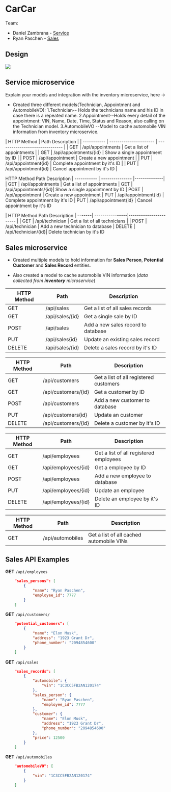 # CarCar

Team:

- Daniel Zambrana - [Service](./service/)
- Ryan Paschen - [Sales](./sales/)

## Design

<img src="https://i.imgur.com/hoawRdc.png"/>

## Service microservice

Explain your models and integration with the inventory
microservice, here ->

- Created three different models(Technician, Appointment and AutomobileVO):
1.Technician-- Holds the technicians name and his ID in case there is a repeated name.
2.Appointment--Holds every detail of the appointment: VIN, Name, Date, Time, Status and Reason, also calling on the Technician model.
3.AutomobileVO --Model to cache automobile VIN information from inventory microservice.

| HTTP Method | Path Description       |
| ----------- | ---------------------- | ------------------------------- |
| GET         | /api/appointments      | Get a list of appointments      |
| GET         | /api/appointments/{id} | Show a single appointment by ID |
| POST        | /api/appointment       | Create a new appointment        |
| PUT         | /api/appointment{id}   | Complete appointment by it's ID |
| PUT         | /api/appointment{id}   | Cancel appointment by it's ID   |

  HTTP Method         Path         Description
| ----------- | --------------- |--------------|
| GET    | /api/appointments     | Get a list of appointments
| GET    | /api/appointments/{id}| Show a single appointment by ID
| POST   | /api/appointment      | Create a new appointment
| PUT    | /api/appointment{id}  | Complete appointment by it's ID
| PUT    | /api/appointment{id}  | Cancel appointment by it's ID

| HTTP Method    Path               Description
| -------| ----------------|----------------------- |
| GET    | /api/technician     | Get a list of all technicians |
| POST   | /api/technician     | Add a new technician to database
| DELETE | /api/technician/{id}| Delete technician by it's ID

## Sales microservice

- Created multiple models to hold information for **Sales Person**, **Potential Customer** and **Sales Record** entities.

- Also created a model to cache automobile VIN information (_data collected from **inventory** microservice_)

| HTTP Method | Path            | Description                        |
| ----------- | --------------- | ---------------------------------- |
| GET         | /api/sales      | Get a list of all sales records    |
| GET         | /api/sales/{id} | Get a single sale by ID            |
| POST        | /api/sales      | Add a new sales record to database |
| PUT         | /api/sales{id}  | Update an existing sales record    |
| DELETE      | /api/sales/{id} | Delete a sales record by it's ID   |

| HTTP Method | Path                | Description                            |
| ----------- | ------------------- | -------------------------------------- |
| GET         | /api/customers      | Get a list of all registered customers |
| GET         | /api/customers/{id} | Get a customer by ID                   |
| POST        | /api/customers      | Add a new customer to database         |
| PUT         | /api/customers{id}  | Update an customer                     |
| DELETE      | /api/customers/{id} | Delete a customer by it's ID           |

| HTTP Method | Path                | Description                            |
| ----------- | ------------------- | -------------------------------------- |
| GET         | /api/employees      | Get a list of all registered employees |
| GET         | /api/employees/{id} | Get a employee by ID                   |
| POST        | /api/employees      | Add a new employee to database         |
| PUT         | /api/employees/{id} | Update an employee                     |
| DELETE      | /api/employees/{id} | Delete an employee by it's ID          |

| HTTP Method | Path             | Description                              |
| ----------- | ---------------- | ---------------------------------------- |
| GET         | /api/automobiles | Get a list of all cached automobile VINs |

## Sales API Examples

**GET** `/api/employees`

```json
    "sales_persons": [
        {
            "name": "Ryan Paschen",
            "employee_id": 7777
        }
    ]
```

**GET** `/api/customers/`

```json
    "potential_customers": [
        {
            "name": "Elon Musk",
            "address": "1923 Grant Dr",
            "phone_number": "2094854600"
        }
    ]
```

**GET** `/api/sales`

```json
    "sales_records": [
        {
            "automobile": {
                "vin": "1C3CC5FB2AN120174"
            },
            "sales_person": {
                "name": "Ryan Paschen",
                "employee_id": 7777
            },
            "customer": {
                "name": "Elon Musk",
                "address": "1923 Grant Dr",
                "phone_number": "2094854600"
            },
            "price": 12500
        }
    ]
```

**GET** `/api/automobiles`

```json
    "automobileVO": [
        {
            "vin": "1C3CC5FB2AN120174"
        }
    ]
```
